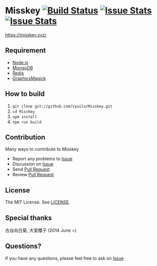 # Misskey  [![Build Status](https://travis-ci.org/syuilo/Misskey.svg)](https://travis-ci.org/syuilo/Misskey) [![Issue Stats](http://issuestats.com/github/syuilo/Misskey/badge/pr?style=flat)](http://issuestats.com/github/syuilo/Misskey) [![Issue Stats](http://issuestats.com/github/syuilo/Misskey/badge/issue?style=flat)](http://issuestats.com/github/syuilo/Misskey)
https://misskey.xyz/

## Requirement
* [Node.js](https://nodejs.org)
* [MongoDB](https://www.mongodb.org)
* [Redis](http://redis.io)
* [GraphicsMagick](http://www.graphicsmagick.org)

## How to build
1. `git clone git://github.com/syuilo/Misskey.git`
2. `cd Misskey`
3. `npm install`
4. `npm run build`

## Contribution
Many ways to contribute to Misskey

* Report any problems to [Issue](https://github.com/syuilo/Misskey/issues)
* Discussion on [Issue](https://github.com/syuilo/Misskey/issues)
* Send [Pull Request](https://github.com/syuilo/Misskey/pulls)
* Review [Pull Request](https://github.com/syuilo/Misskey/pulls)

## License
The MIT License. See [LICENSE](LICENSE).

## Special thanks
古谷向日葵, 大室櫻子 (2014 June ~)

## Questions?
If you have any questions, please feel free to ask on [Issue](https://github.com/syuilo/Misskey/issues)
